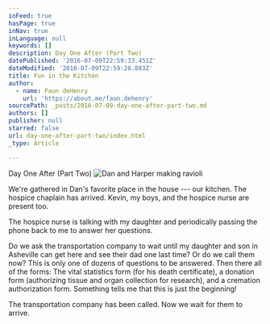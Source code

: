 ```yaml
---
inFeed: true
hasPage: true
inNav: true
inLanguage: null
keywords: []
description: Day One After (Part Two)
datePublished: '2016-07-09T22:59:33.451Z'
dateModified: '2016-07-09T22:59:28.883Z'
title: Fun in the Kitchen
author:
  - name: Faun deHenry
    url: 'https://about.me/faun.dehenry'
sourcePath: _posts/2016-07-09-day-one-after-part-two.md
authors: []
publisher: null
starred: false
url: day-one-after-part-two/index.html
_type: Article

---
```

Day One After (Part Two)
![Dan and Harper making ravioli](https://the-grid-user-content.s3-us-west-2.amazonaws.com/fa564345-b6db-4f02-b61b-324e1d8261bd.jpg)

We're gathered in Dan's favorite place in the house --- our kitchen. The hospice chaplain has arrived. Kevin, my boys, and the hospice nurse are present too.

The hospice nurse is talking with my daughter and periodically passing the phone back to me to answer her questions.

Do we ask the transportation company to wait until my daughter and son in Asheville can get here and see their dad one last time? Or do we call them now? This is only one of dozens of questions to be answered. Then there all of the forms: The vital statistics form (for his death certificate), a donation form (authorizing tissue and organ collection for research), and a cremation authorization form. Something tells me that this is just the beginning!

The transportation company has been called. Now we wait for them to arrive.
